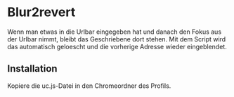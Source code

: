 # Blur2revert
Wenn man etwas in die Urlbar eingegeben hat und danach den Fokus aus der Urlbar nimmt, bleibt 
das Geschriebene dort stehen. Mit dem Script wird das automatisch geloescht und die vorherige 
Adresse wieder eingeblendet.

## Installation
Kopiere die uc.js-Datei in den Chromeordner des Profils.

